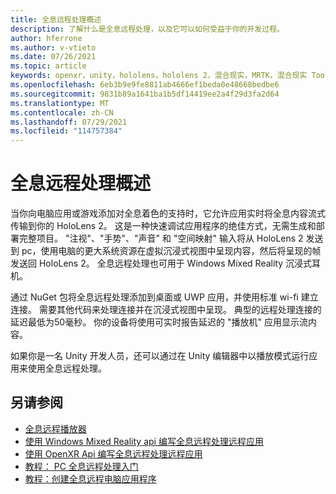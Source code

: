 ```yaml
---
title: 全息远程处理概述
description: 了解什么是全息远程处理，以及它可以如何受益于你的开发过程。
author: hferrone
ms.author: v-vtieto
ms.date: 07/26/2021
ms.topic: article
keywords: openxr，unity，hololens，hololens 2，混合现实，MRTK，混合现实 Toolkit，增加现实，虚拟现实，混合现实耳机，学习，教程，入门，全息远程处理，桌面，预览
ms.openlocfilehash: 6eb3b9e9fe8811ab4666ef1beda0e48668bedbe6
ms.sourcegitcommit: 9831b89a1641ba1b5df14419ee2a4f29d3fa2d64
ms.translationtype: MT
ms.contentlocale: zh-CN
ms.lasthandoff: 07/29/2021
ms.locfileid: "114757384"
---
```

# <a name="holographic-remoting-overview"></a>全息远程处理概述

当你向电脑应用或游戏添加对全息着色的支持时，它允许应用实时将全息内容流式传输到你的 HoloLens 2。 这是一种快速调试应用程序的绝佳方式，无需生成和部署完整项目。 "注视"、"手势"、"声音" 和 "空间映射" 输入将从 HoloLens 2 发送到 pc，使用电脑的更大系统资源在虚拟沉浸式视图中呈现内容，然后将呈现的帧发送回 HoloLens 2。 全息远程处理也可用于 Windows Mixed Reality 沉浸式耳机。

通过 NuGet 包将全息远程处理添加到桌面或 UWP 应用，并使用标准 wi-fi 建立连接。 需要其他代码来处理连接并在沉浸式视图中呈现。 典型的远程处理连接的延迟最低为50毫秒。 你的设备将使用可实时报告延迟的 "播放机" 应用显示流内容。

如果你是一名 Unity 开发人员，还可以通过在 Unity 编辑器中以播放模式运行应用来使用全息远程处理。

## <a name="see-also"></a>另请参阅
* [全息远程播放器](holographic-remoting-player.md)
* [使用 Windows Mixed Reality api 编写全息远程处理远程应用](holographic-remoting-create-remote-wmr.md)
* [使用 OpenXR Api 编写全息远程处理远程应用](holographic-remoting-create-remote-openxr.md)
* [教程： PC 全息远程处理入门](../unity/tutorials/mr-learning-pc-holographic-remoting-01.md)
* [教程：创建全息远程电脑应用程序](../unity/tutorials/mr-learning-pc-holographic-remoting-02.md)

